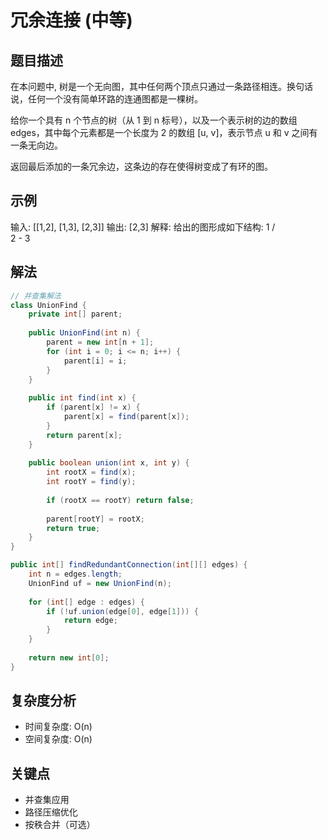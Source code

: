 # 冗余连接 (中等)

## 题目描述
在本问题中, 树是一个无向图，其中任何两个顶点只通过一条路径相连。换句话说，任何一个没有简单环路的连通图都是一棵树。

给你一个具有 n 个节点的树（从 1 到 n 标号），以及一个表示树的边的数组 edges，其中每个元素都是一个长度为 2 的数组 [u, v]，表示节点 u 和 v 之间有一条无向边。

返回最后添加的一条冗余边，这条边的存在使得树变成了有环的图。

## 示例
输入: [[1,2], [1,3], [2,3]]
输出: [2,3]
解释: 给出的图形成如下结构:
  1
 / \
2 - 3

## 解法
```java
// 并查集解法
class UnionFind {
    private int[] parent;
    
    public UnionFind(int n) {
        parent = new int[n + 1];
        for (int i = 0; i <= n; i++) {
            parent[i] = i;
        }
    }
    
    public int find(int x) {
        if (parent[x] != x) {
            parent[x] = find(parent[x]);
        }
        return parent[x];
    }
    
    public boolean union(int x, int y) {
        int rootX = find(x);
        int rootY = find(y);
        
        if (rootX == rootY) return false;
        
        parent[rootY] = rootX;
        return true;
    }
}

public int[] findRedundantConnection(int[][] edges) {
    int n = edges.length;
    UnionFind uf = new UnionFind(n);
    
    for (int[] edge : edges) {
        if (!uf.union(edge[0], edge[1])) {
            return edge;
        }
    }
    
    return new int[0];
}
```

## 复杂度分析
- 时间复杂度: O(n)
- 空间复杂度: O(n)

## 关键点
- 并查集应用
- 路径压缩优化
- 按秩合并（可选）
